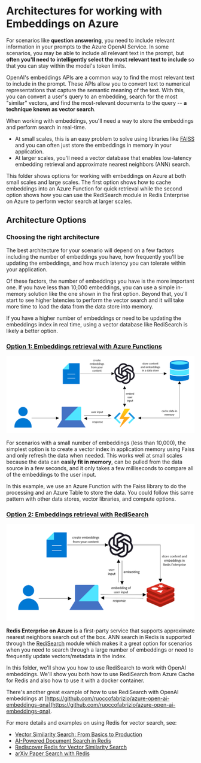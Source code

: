 # Architectures for working with Embeddings on Azure

For scenarios like **question answering**, you need to include relevant information in your prompts to the Azure OpenAI Service. In some scenarios, you may be able to include all relevant text in the prompt, but **often you'll need to intelligently select the most relevant text to include** so that you can stay within the model's token limits.

OpenAI's embeddings APIs are a common way to find the most relevant text to include in the prompt. These APIs allow you to convert text to numerical representations that capture the semantic meaning of the text. With this, you can convert a user's query to an embedding, search for the most "similar" vectors, and find the most-relevant documents to the query -- **a technique known as vector search**.


When working with embeddings, you'll need a way to store the embeddings and perform search in real-time.
- At small scales, this is an easy problem to solve using libraries like [FAISS](https://faiss.ai/) and you can often just store the embeddings in memory in your application.
- At larger scales, you'll need a vector database that enables low-latency embedding retrieval and approximate nearest neighbors (ANN) search.

This folder shows options for working with embeddings on Azure at both small scales and large scales. The first option shows how to cache embeddings into an Azure Function for quick retrieval while the second option shows how you can use the RediSearch module in Redis Enterprise on Azure to perform vector search at larger scales.

## Architecture Options

### Choosing the right architecture

The best architecture for your scenario will depend on a few factors including the number of embeddings you have, how frequently you'll be updating the embeddings, and how much latency you can tolerate within your application.

Of these factors, the number of embeddings you have is the more important one. If you have less than 10,000 embeddings, you can use a simple in-memory solution like the one shown in the first option. Beyond that, you'll start to see higher latencies to perform the vector search and it will take more time to load the data from the data store into memory.

If you have a higher number of embeddings or need to be updating the embeddings index in real time, using a vector database like RediSearch is likely a better option.

### [Option 1: Embeddings retrieval with Azure Functions](/Embeddings%20with%20Azure%20Functions/)

![Azure Function Architecture](images/azure_function_architecture.png)

For scenarios with a small number of embeddings (less than 10,000), the simplest option is to create a vector index in application memory using Faiss and only refresh the data when needed. This works well at small scales because the data can **easily fit in memory**, can be pulled from the data source in a few seconds, and it only takes a few milliseconds to compare all of the embeddings to the user input.

In this example, we use an Azure Function with the Faiss library to do the processing and an Azure Table to store the data. You could follow this same pattern with other data stores, vector libraries, and compute options.

### [Option 2: Embeddings retrieval with RediSearch](/Embeddings%20with%20RediSearch/)

![RediSearch Architecture](images/redisearch_architecture.png)


**Redis Enterprise on Azure** is a first-party service that supports approximate nearest neighbors search out of the box. ANN search in Redis is supported through the [RediSearch](https://redis.io/docs/stack/search/reference/vectors/) module which makes it a great option for scenarios when you need to search through a large number of embeddings or need to frequently update vectors/metadata in the index.

In this folder, we'll show you how to use RediSearch to work with OpenAI embeddings. We'll show you both how to use RediSearch from Azure Cache for Redis and also how to use it with a docker container.

There's another great example of how to use RediSearch with OpenAI embeddings at [https://github.com/ruoccofabrizio/azure-open-ai-embeddings-qna](https://github.com/ruoccofabrizio/azure-open-ai-embeddings-qna).

For more details and examples on using Redis for vector search, see:
- [Vector Similarity Search: From Basics to Production](https://mlops.community/vector-similarity-search-from-basics-to-production/)
- [AI-Powered Document Search in Redis](https://datasciencedojo.com/blog/ai-powered-document-search/)
- [Rediscover Redis for Vector Similarity Search](https://redis.com/blog/rediscover-redis-for-vector-similarity-search/)
- [arXiv Paper Search with Redis](https://github.com/RedisVentures/redis-arXiv-search)